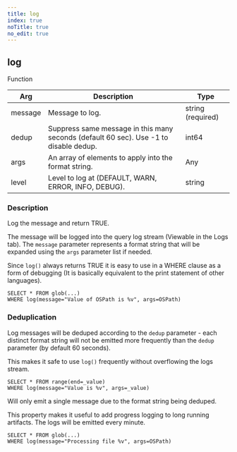 ```yaml
---
title: log
index: true
noTitle: true
no_edit: true
---
```




<div class="vql_item"></div>


## log
<span class='vql_type pull-right page-header'>Function</span>



<div class="vqlargs"></div>

Arg | Description | Type
----|-------------|-----
message|Message to log.|string (required)
dedup|Suppress same message in this many seconds (default 60 sec). Use -1 to disable dedup.|int64
args|An array of elements to apply into the format string.|Any
level|Level to log at (DEFAULT, WARN, ERROR, INFO, DEBUG).|string

### Description

Log the message and return TRUE.

The message will be logged into the query log stream (Viewable in
the Logs tab). The `message` parameter represents a format string
that will be expanded using the `args` parameter list if needed.

Since `log()` always returns TRUE it is easy to use in a WHERE
clause as a form of debugging (It is basically equivalent to the
print statement of other languages).

```vql
SELECT * FROM glob(...)
WHERE log(message="Value of OSPath is %v", args=OSPath)
```

### Deduplication

Log messages will be deduped according to the `dedup`
parameter - each distinct format string will not be emitted more
frequently than the `dedup` parameter (by default 60 seconds).

This makes it safe to use `log()` frequently without overflowing
the logs stream.

```vql
SELECT * FROM range(end=_value)
WHERE log(message="Value is %v", args=_value)
```

Will only emit a single message due to the format string being
deduped.

This property makes it useful to add progress logging to long
running artifacts. The logs will be emitted every minute.

```vql
SELECT * FROM glob(...)
WHERE log(message="Processing file %v", args=OSPath)
```


